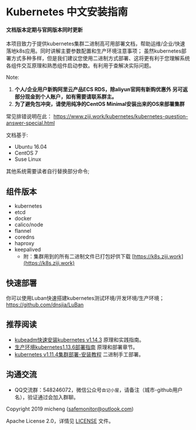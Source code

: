 # Kubernetes 中文安装指南

#### 文档版本定期与官网版本同时更新
  本项目致力于提供kubernetes集群二进制高可用部署文档，帮助运维/企业/快速落地k8s应用。同时讲解主要参数配置和生产环境注意事项；
虽然kubernetes部署方式多种多样，但是我们建议您使用二进制方式部署、这将更有利于您理解系统各组件交互原理和熟悉组件启动参数。有利用于查解决实际问题。
 


Note:
1. **个人/企业用户新购阿里云产品ECS RDS，除aliyun官网有新购优惠外
另可返部分现金到个人账户，如有需要请联系群主。**
2. **为了避免包冲突，请使用纯净的CentOS Minimal安装出来的OS来部署集群**

常见排错说明在此：
https://www.ziji.work/kubernetes/kubernetes-question-answer-special.html



文档基于:
  - Ubuntu 16.04
  - CentOS 7
  - Suse Linux

其他系统需要读者自行替换部分命令;


## 组件版本

- kubernetes
- etcd		
- docker	
- calico/node	
- flannel
- coredns
- haproxy
- keepalived	
  - 附：集群用到的所有二进制文件已打包好供下载 [https://k8s.ziji.work](https://k8s.ziji.work)



## 快速部署
你可以使用Luban快速搭建kubernetes测试环境/开发环境/生产环境； https://github.com/dnsjia/LuBan




## 推荐阅读

- [kubeadm快速安装kubernetes v1.14.3](https://www.ziji.work/kubernetes/kubeadm-installtion-kubernetes1-14-3.html) 原理和实践指南。
- [生产环境kubernetes1.13.6部署指南](https://www.ziji.work/kubernetes/production-kubernetes1-13-6-deployment-guide.html) 原理和部署章节。
- [kubernetes v1.11.4集群部署-安装教程](https://www.ziji.work/kubernetes/kubernetes-1-11-cluster-deployment.html) 二进制手工部署。





## 沟通交流

- QQ交流群：548246072，微信公众号`自记小屋`，请备注（城市-github用户名），验证通过会加入群聊。

Copyright 2019 micheng (safemonitor@outlook.com)

Apache License 2.0，详情见 [LICENSE](LICENSE) 文件。
